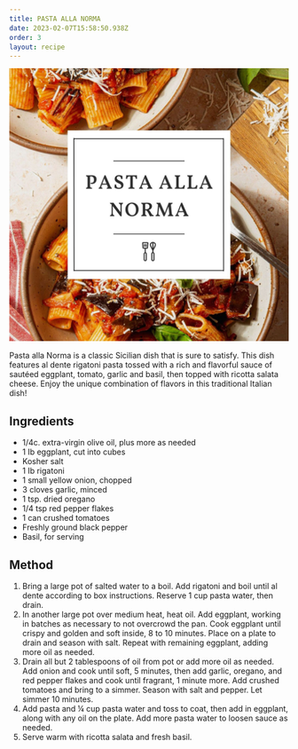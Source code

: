 ```yaml
---
title: PASTA ALLA NORMA
date: 2023-02-07T15:58:50.938Z
order: 3
layout: recipe
---
```

![](../uploads/pasta.jpg)

Pasta alla Norma is a classic Sicilian dish that is sure to satisfy. This dish features al dente rigatoni pasta tossed with a rich and flavorful sauce of sautéed eggplant, tomato, garlic and basil, then topped with ricotta salata cheese. Enjoy the unique combination of flavors in this traditional Italian dish!

## Ingredients

* 1/4c. extra-virgin olive oil, plus more as needed
* 1 Ib eggplant, cut into cubes
* Kosher salt
* 1 Ib rigatoni 
* 1 small yellow onion, chopped
* 3 cloves garlic, minced
* 1 tsp. dried oregano 
* 1/4 tsp red pepper flakes
* 1 can crushed tomatoes
* Freshly ground black pepper
* Basil, for serving

## Method

1. Bring a large pot of salted water to a boil. Add rigatoni and boil until al dente according to box instructions. Reserve 1 cup pasta water, then drain.
2. In another large pot over medium heat, heat oil. Add eggplant, working in batches as necessary to not overcrowd the pan. Cook eggplant until crispy and golden and soft inside, 8 to 10 minutes. Place on a plate to drain and season with salt. Repeat with remaining eggplant, adding more oil as needed. 
3. Drain all but 2 tablespoons of oil from pot or add more oil as needed. Add onion and cook until soft, 5 minutes, then add garlic, oregano, and red pepper flakes and cook until fragrant, 1 minute more. Add crushed tomatoes and bring to a simmer. Season with salt and pepper. Let simmer 10 minutes. 
4. Add pasta and ¼ cup pasta water and toss to coat, then add in eggplant, along with any oil on the plate. Add more pasta water to loosen sauce as needed. 
5. Serve warm with ricotta salata and fresh basil.